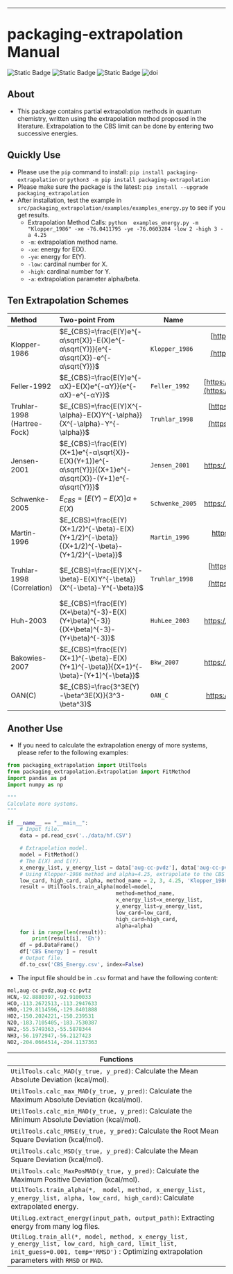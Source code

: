 --------------------------------------------------------------------------------
<span style="font-size:larger;">packaging-extrapolation Manual</span>
========
![Static Badge](https://img.shields.io/badge/Extrapolation_method-blue)
![Static Badge](https://img.shields.io/badge/Quantum_Chemistry-red)
![Static Badge](https://img.shields.io/badge/Basis_set-green)
![doi](https://img.shields.io/badge/Chemical_energy-yellow)

## About

* This package contains partial extrapolation methods in quantum chemistry, written using the extrapolation method proposed in the literature. Extrapolation to the CBS limit can be done by entering two successive energies.

## Quickly Use

* Please use the `pip` command to install: `pip install packaging-extrapolation` or `python3 -m pip install packaging-extrapolation`
* Please make sure the package is the latest: `pip install --upgrade packaging_extrapolation`
* After installation, test the example in `src/packaging_extrapolation/examples/examples_energy.py` to see if you get results.
  * Extrapolation Method Calls: `python  examples_energy.py -m "Klopper_1986" -xe -76.0411795 -ye -76.0603284 -low 2 -high 3 -a 4.25`
  * `-m`: extrapolation method name.
  * `-xe`: energy for E(X).
  * `-ye`: energy for E(Y).
  * `-low`: cardinal number for X.
  * `-high`: cardinal number for Y.
  * `-a`: extrapolation parameter alpha/beta.

## Ten Extrapolation Schemes

| Method                      | Two-point From                                               | Name            |                          Reference                           |
| :-------------------------- | :----------------------------------------------------------- | --------------- | :----------------------------------------------------------: |
| Klopper-1986                | $E_{CBS}=\frac{E(Y)e^{-α\sqrt{X}}-E(X)e^{-α\sqrt{Y}}}{e^{-α\sqrt{X}}-e^{-α\sqrt{Y}}}$ | `Klopper_1986`  | [https://doi.org/10.1016/0166-1280(86)80068-9](https://doi.org/10.1016/0166-1280(86)80068-9) |
| Feller-1992                 | $E_{CBS}=\frac{E(Y)e^{-αX}-E(X)e^{-αY}}{e^{-αX}-e^{-αY}}$    | `Feller_1992`   | [https://doi.org/10.1063/1.462652](https://doi.org/10.1063/1.462652) |
| Truhlar-1998 (Hartree-Fock) | $E_{CBS}=\frac{E(Y)X^{-\alpha}-E(X)Y^{-\alpha}}{X^{-\alpha}-Y^{-\alpha}}$ | `Truhlar_1998`  | [https://doi.org/10.1016/S0009-2614(98)00866-5](https://doi.org/10.1016/S0009-2614(98)00866-5) |
| Jensen-2001                 | $E_{CBS}=\frac{E(Y)(X+1)e^{-α\sqrt{X}}-E(X)(Y+1))e^{-α\sqrt{Y}}}{(X+1)e^{-α\sqrt{X}}-(Y+1)e^{-α\sqrt{Y}}}$ | `Jensen_2001`   |              https://doi.org/10.1063/1.1413524               |
| Schwenke-2005               | $E_{CBS}=[E(Y)-E(X)]\alpha+E(X)$                             | `Schwenke_2005` |              https://doi.org/10.1063/1.1824880               |
| Martin-1996                 | $E_{CBS}=\frac{E(Y)(X+1/2)^{-\beta}-E(X)(Y+1/2)^{-\beta}}{(X+1/2)^{-\beta}-(Y+1/2)^{-\beta}}$ | `Martin_1996`   |         https://doi.org/10.1016/0009-2614(96)00898-6         |
| Truhlar-1998 (Correlation)  | $E_{CBS}=\frac{E(Y)X^{-\beta}-E(X)Y^{-\beta}}{X^{-\beta}-Y^{-\beta}}$ | `Truhlar_1998`  | [https://doi.org/10.1016/S0009-2614(98)00866-5](https://doi.org/10.1016/S0009-2614(98)00866-5) |
| Huh-2003                    | $E_{CBS}=\frac{E(Y)(X+\beta)^{-3}-E(X)(Y+\beta)^{-3}}{(X+\beta)^{-3}-(Y+\beta)^{-3}}$ | `HuhLee_2003`   |              https://doi.org/10.1063/1.1534091               |
| Bakowies-2007               | $E_{CBS}=\frac{E(Y)(X+1)^{-\beta}-E(X)(Y+1)^{-\beta}}{(X+1)^{-\beta}-(Y+1)^{-\beta}}$ | `Bkw_2007`      |              https://doi.org/10.1063/1.2749516               |
| OAN(C)                      | $E_{CBS}=\frac{3^3E(Y)-\beta^3E(X)}{3^3-\beta^3}$            | `OAN_C`         |              https://doi.org/10.1002/jcc.23896               |



## Another Use

* If you need to calculate the extrapolation energy of more systems, please refer to the following examples:

```python
from packaging_extrapolation import UtilTools
from packaging_extrapolation.Extrapolation import FitMethod
import pandas as pd
import numpy as np

"""
Calculate more systems.
"""

if __name__ == "__main__":
    # Input file.
    data = pd.read_csv('../data/hf.CSV')

    # Extrapolation model.
    model = FitMethod()
    # The E(X) and E(Y).
    x_energy_list, y_energy_list = data['aug-cc-pvdz'], data['aug-cc-pvtz']
    # Using Klopper-1986 method and alpha=4.25, extrapolate to the CBS limit at the AV {D, T}Z basis set pair.
    low_card, high_card, alpha, method_name = 2, 3, 4.25, 'Klopper_1986'
    result = UtilTools.train_alpha(model=model,
                                   method=method_name,
                                   x_energy_list=x_energy_list,
                                   y_energy_list=y_energy_list,
                                   low_card=low_card,
                                   high_card=high_card,
                                   alpha=alpha)
    for i in range(len(result)):
        print(result[i], 'Eh')
    df = pd.DataFrame()
    df['CBS Energy'] = result
    # Output file.
    df.to_csv('CBS_Energy.csv', index=False)
```

* The input file should be in `.csv` format and have the following content:

```python
mol,aug-cc-pvdz,aug-cc-pvtz
HCN,-92.8880397,-92.9100033
HCO,-113.2672513,-113.2947633
HNO,-129.8114596,-129.8401888
HO2,-150.2024221,-150.239531
N2O,-183.7105405,-183.7530387
NH2,-55.5749363,-55.5878344
NH3,-56.1972947,-56.2127423
NO2,-204.0664514,-204.1137363
```



| Functions                                                                                                                                                                                       |
|-------------------------------------------------------------------------------------------------------------------------------------------------------------------------------------------------|
| `UtilTools.calc_MAD(y_true, y_pred)`: Calculate the Mean Absolute Deviation (kcal/mol).                                                                                                         |
| `UtilTools.calc_max_MAD(y_true, y_pred)`: Calculate the Maximum Absolute Deviation (kcal/mol).                                                                                                  |
| `UtilTools.calc_min_MAD(y_true, y_pred)`: Calculate the Minimum Absolute Deviation (kcal/mol).                                                                                                  |
| `UtilTools.calc_RMSE(y_true, y_pred)`: Calculate the Root Mean Square Deviation (kcal/mol).                                                                                                     |
| `UtilTools.calc_MSD(y_true, y_pred)`: Calculate the Mean Square Deviation (kcal/mol).                                                                                                           |
| `UtilTools.calc_MaxPosMAD(y_true, y_pred)`: Calculate the Maximum Positive Deviation (kcal/mol).                                                                                                |
| `UtilTools.train_alpha(*,  model, method, x_energy_list, y_energy_list, alpha, low_card, high_card)`: Calculate extrapolated energy.                                                            |
| `UtilLog.extract_energy(input_path, output_path)`: Extracting energy from many log files.                                                                                                       |
| `UtilLog.train_all(*, model, method, x_energy_list, y_energy_list, low_card, high_card, limit_list, init_guess=0.001, temp='RMSD')` : Optimizing extrapolation parameters with `RMSD` or `MAD`. |




